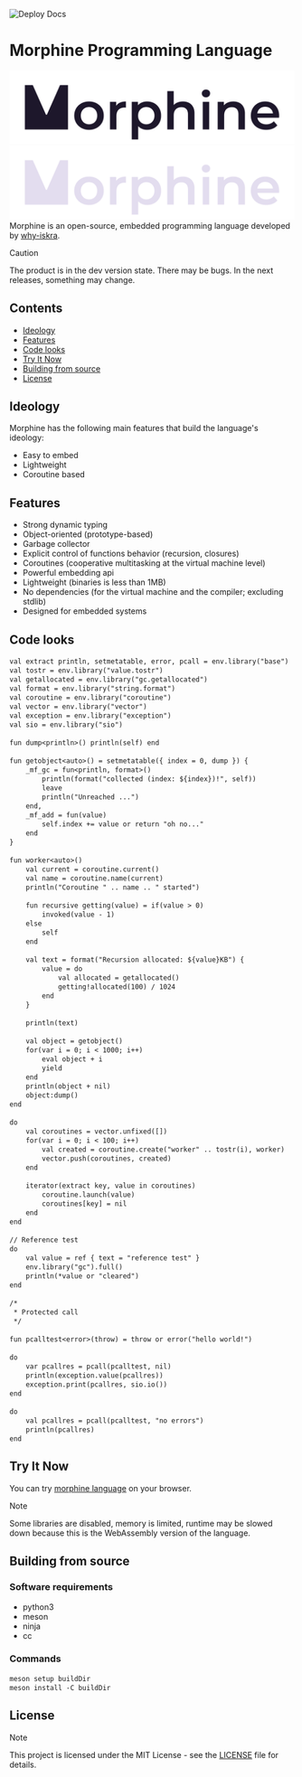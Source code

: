 ![Deploy Docs](https://github.com/rosestudio-dev/morphine-lang/actions/workflows/deploy-docs.yml/badge.svg)

# Morphine Programming Language
![logo](extra/images/morphine-logo-light.png#gh-light-mode-only)
![logo](extra/images/morphine-logo-dark.png#gh-dark-mode-only)
Morphine is an open-source, embedded programming language developed by [why-iskra](https://github.com/why-iskra).

> [!CAUTION]
> The product is in the dev version state. There may be bugs. In the next releases, something may change.

## Contents
- [Ideology](#ideology)
- [Features](#features)
- [Code looks](#code-looks)
- [Try It Now](#try-it-now)
- [Building from source](#building-from-source)
- [License](#license)

## Ideology
Morphine has the following main features that build the language's ideology:
- Easy to embed
- Lightweight
- Coroutine based

## Features
- Strong dynamic typing
- Object-oriented (prototype-based)
- Garbage collector
- Explicit control of functions behavior (recursion, closures)
- Coroutines (cooperative multitasking at the virtual machine level)
- Powerful embedding api
- Lightweight (binaries is less than 1MB)
- No dependencies (for the virtual machine and the compiler; excluding stdlib)
- Designed for embedded systems

## Code looks
```
val extract println, setmetatable, error, pcall = env.library("base")
val tostr = env.library("value.tostr")
val getallocated = env.library("gc.getallocated")
val format = env.library("string.format")
val coroutine = env.library("coroutine")
val vector = env.library("vector")
val exception = env.library("exception")
val sio = env.library("sio")

fun dump<println>() println(self) end

fun getobject<auto>() = setmetatable({ index = 0, dump }) {
    _mf_gc = fun<println, format>()
        println(format("collected (index: ${index})!", self))
        leave
        println("Unreached ...")
    end,
    _mf_add = fun(value)
        self.index += value or return "oh no..."
    end
}

fun worker<auto>()
    val current = coroutine.current()
    val name = coroutine.name(current)
    println("Coroutine " .. name .. " started")

    fun recursive getting(value) = if(value > 0)
        invoked(value - 1)
    else
        self
    end

    val text = format("Recursion allocated: ${value}KB") {
        value = do
            val allocated = getallocated()
            getting!allocated(100) / 1024
        end
    }

    println(text)

    val object = getobject()
    for(var i = 0; i < 1000; i++)
        eval object + i
        yield
    end
    println(object + nil)
    object:dump()
end

do
    val coroutines = vector.unfixed([])
    for(var i = 0; i < 100; i++)
        val created = coroutine.create("worker" .. tostr(i), worker)
        vector.push(coroutines, created)
    end

    iterator(extract key, value in coroutines)
        coroutine.launch(value)
        coroutines[key] = nil
    end
end

// Reference test
do
    val value = ref { text = "reference test" }
    env.library("gc").full()
    println(*value or "cleared")
end

/*
 * Protected call
 */

fun pcalltest<error>(throw) = throw or error("hello world!")

do
    var pcallres = pcall(pcalltest, nil)
    println(exception.value(pcallres))
    exception.print(pcallres, sio.io())
end

do
    val pcallres = pcall(pcalltest, "no errors")
    println(pcallres)
end
```

## Try It Now
You can try [morphine language](https://rosestudio-dev.github.io/morphine-lang/playground) on your browser.
> [!NOTE]
> Some libraries are disabled, memory is limited, runtime may be slowed down because this is the WebAssembly version of the language.

## Building from source
### Software requirements
- python3
- meson
- ninja
- cc
### Commands
```
meson setup buildDir
meson install -C buildDir
```

## License
> [!NOTE]
> This project is licensed under the MIT License - see the [LICENSE](LICENSE) file for details.